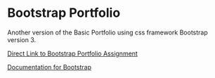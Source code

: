 # Bootstrap Portfolio

Another version of the Basic Portfolio using css framework Bootstrap version 3.

[Direct Link to Bootstrap Portfolio Assignment](https://zaynaib.github.io/Bootstrap-Portfolio/)

[Documentation for Bootstrap](https://getbootstrap.com/)
